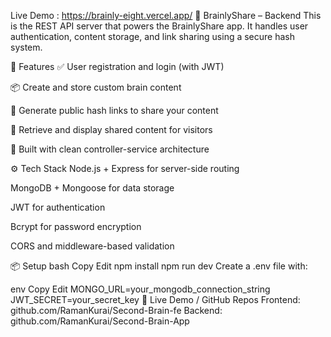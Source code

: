Live Demo : https://brainly-eight.vercel.app/
🧠 BrainlyShare – Backend
This is the REST API server that powers the BrainlyShare app. It handles user authentication, content storage, and link sharing using a secure hash system.

🔐 Features
✅ User registration and login (with JWT)

📦 Create and store custom brain content

🔗 Generate public hash links to share your content

👀 Retrieve and display shared content for visitors

🧠 Built with clean controller-service architecture

⚙️ Tech Stack
Node.js + Express for server-side routing

MongoDB + Mongoose for data storage

JWT for authentication

Bcrypt for password encryption

CORS and middleware-based validation

📦 Setup
bash
Copy
Edit
npm install
npm run dev
Create a .env file with:

env
Copy
Edit
MONGO_URL=your_mongodb_connection_string
JWT_SECRET=your_secret_key
🔗 Live Demo / GitHub Repos
Frontend: github.com/RamanKurai/Second-Brain-fe
Backend: github.com/RamanKurai/Second-Brain-App
